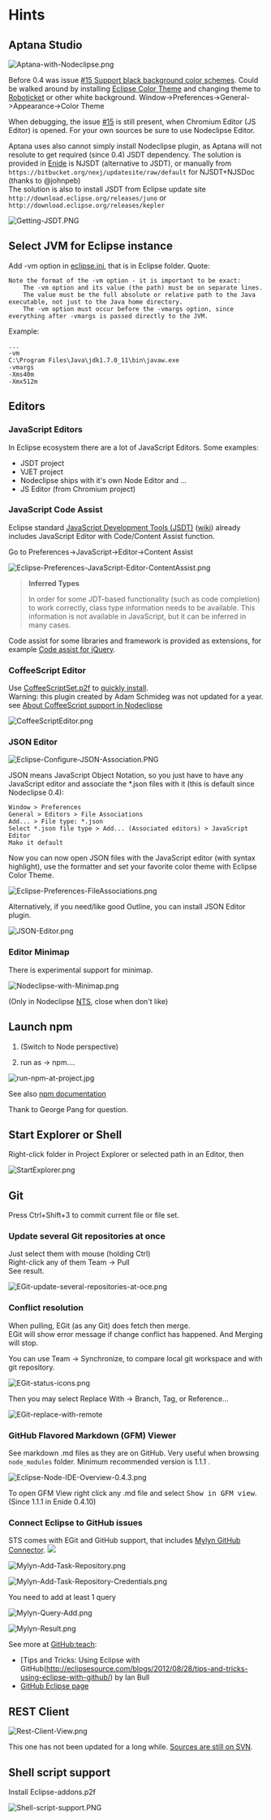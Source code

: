 # Hints

## Aptana Studio

![Aptana-with-Nodeclipse.png](Pictures/Aptana-with-Nodeclipse.png)

Before 0.4 was issue [#15 Support black background color schemes](https://github.com/Nodeclipse/nodeclipse-1/issues/15).
Could be walked around by installing [Eclipse Color Theme](http://marketplace.eclipse.org/content/eclipse-color-theme) 
 and changing theme to [Roboticket](http://eclipsecolorthemes.org/?view=theme&id=93) or other white background.
Window->Preferences->General->Appearance->Color Theme

When debugging, the issue [#15](https://github.com/Nodeclipse/nodeclipse-1/issues/15) is still present, when Chromium Editor (JS Editor) is opened.
For your own sources be sure to use Nodeclipse Editor.

Aptana uses also cannot simply install Nodeclipse plugin, as Aptana will not resolute to get required (since 0.4) JSDT dependency.
The solution is provided in [Enide](http://marketplace.eclipse.org/content/enide-eclipse-nodejs-ide) is NJSDT (alternative to JSDT),
 or manually from `https://bitbucket.org/nexj/updatesite/raw/default` for NJSDT+NJSDoc (thanks to @johnpeb)  
The solution is also to install JSDT from Eclipse update site
`http://download.eclipse.org/releases/juno` or `http://download.eclipse.org/releases/kepler`

![Getting-JSDT.PNG](Pictures/Getting-JSDT.PNG)

## Select JVM for Eclipse instance

Add -vm option in [eclipse.ini](http://wiki.eclipse.org/Eclipse.ini), that is in Eclipse folder. Quote:

	Note the format of the -vm option - it is important to be exact:
    	The -vm option and its value (the path) must be on separate lines.
    	The value must be the full absolute or relative path to the Java executable, not just to the Java home directory.
    	The -vm option must occur before the -vmargs option, since everything after -vmargs is passed directly to the JVM. 

Example:

	...
	-vm
	C:\Program Files\Java\jdk1.7.0_11\bin\javaw.exe
	-vmargs
	-Xms40m
	-Xmx512m

## Editors

### JavaScript Editors

In Eclipse ecosystem there are a lot of JavaScript Editors. Some examples:

- JSDT project
- VJET project
- Nodeclipse ships with it's own Node Editor and ...
- JS Editor (from Chromium project)

### JavaScript Code Assist

Eclipse standard [JavaScript Development Tools (JSDT)](http://www.eclipse.org/webtools/jsdt/)
 ([wiki](http://wiki.eclipse.org/JSDT))
 already includes JavaScript Editor with Code/Content Assist function.  
 
Go to Preferences->JavaScript->Editor->Content Assist 

![Eclipse-Preferences-JavaScript-Editor-ContentAssist.png](Pictures/Eclipse-Preferences-JavaScript-Editor-ContentAssist.png)

> **Inferred Types**
> 
> In order for some JDT-based functionality (such as code completion) to work correctly,
> class type information needs to be available. This information is not available in JavaScript,
> but it can be inferred in many cases.

Code assist for some libraries and framework is provided as extensions, for example
[Code assist for jQuery](http://marketplace.eclipse.org/content/jsdt-jquery).

### CoffeeScript Editor

Use [CoffeeScriptSet.p2f](https://raw.github.com/Nodeclipse/eclipse-node-ide/master/CoffeeScriptSet.p2f)
to [quickly install](http://marketplace.eclipse.org/content/coffeescript-editor-quick-installer).  
Warning: this plugin created by Adam Schmideg was not updated for a year.
see [About CoffeeScript support in Nodeclipse](http://www.nodeclipse.org/2013/06/02/Coffee.html)

![CoffeeScriptEditor.png](Pictures/CoffeeScriptEditor.png)


### JSON Editor

![Eclipse-Configure-JSON-Association.PNG](Pictures/Eclipse-Configure-JSON-Association.PNG)

JSON means JavaScript Object Notation, so you just have to have any JavaScript editor 
and associate the *.json files with it (this is default since Nodeclipse 0.4):

    Window > Preferences
    General > Editors > File Associations
    Add... > File type: *.json
    Select *.json file type > Add... (Associated editors) > JavaScript Editor
    Make it default

Now you can now open JSON files with the JavaScript editor (with syntax highlight),
 use the formatter and set your favorite color theme with Eclipse Color Theme.

![Eclipse-Preferences-FileAssociations.png](Pictures/Eclipse-Preferences-FileAssociations.png)

Alternatively, if you need/like good Outline, you can install JSON Editor plugin.

![JSON-Editor.png](Pictures/JSON-Editor.png)

### Editor Minimap

There is experimental support for minimap.

![Nodeclipse-with-Minimap.png](Pictures/Nodeclipse-with-Minimap.png)

(Only in Nodeclipse [NTS](http://www.nodeclipse.org/nts/), close when don't like)

## Launch npm

1. (Switch to Node perspective)

2. run as ->  npm....

![run-npm-at-project.jpg](Pictures/run-npm-at-project.jpg)

See also [npm documentation](https://npmjs.org/doc/)


Thank to George Pang for question.

## Start Explorer or Shell

Right-click folder in Project Explorer or selected path in an Editor, then

![StartExplorer.png](Pictures/Plugins/StartExplorer.png)

## Git

Press Ctrl+Shift+3 to commit current file or file set.

### Update several Git repositories at once

Just select them with mouse (holding Ctrl)  
Right-click any of them Team -> Pull  
See result.

![EGit-update-several-repositories-at-oce.png](Pictures/EGit-update-several-repositories-at-oce.png)

### Conflict resolution

When pulling, EGit (as any Git) does fetch then merge.  
EGit will show error message if change conflict has happened. And Merging will stop.

You can use Team -> Synchronize, to compare local git workspace and with git repository.

![EGit-status-icons.png](Pictures/EGit-status-icons.png)

Then you may select Replace With -> Branch, Tag, or Reference...

![EGit-replace-with-remote](Pictures/EGit-replace-with-remote.png) 

### GitHub Flavored Markdown (GFM) Viewer

See markdown .md files as they are on GitHub. Very useful when browsing `node_modules` folder. Minimum recommended version is 1.1.1 .

![Eclipse-Node-IDE-Overview-0.4.3.png](Pictures/Eclipse-Node-IDE-Overview-0.4.3.png)

To open GFM View right click any .md file and select <kbd>Show in GFM view</kbd>. (Since 1.1.1 in Enide 0.4.10)

### Connect Eclipse to GitHub issues

STS comes with EGit and GitHub support, that includes
 [Mylyn GitHub Connector](http://marketplace.eclipse.org/content/github-mylyn-connector).
<a href="http://marketplace.eclipse.org/marketplace-client-intro?mpc_install=1147" class="drag">
<img src="http://marketplace.eclipse.org/sites/all/modules/custom/marketplace/images/installbutton.png"></a>

![Mylyn-Add-Task-Repository.png](Pictures/Mylyn-Add-Task-Repository.png)

![Mylyn-Add-Task-Repository-Credentials.png](Pictures/Mylyn-Add-Task-Repository-Credentials.png)

You need to add at least 1 query

![Mylyn-Query-Add.png](Pictures/Mylyn-Query-Add.png)

![Mylyn-Result.png](Pictures/Mylyn-Result.png)

See more at [GitHub:teach](http://teach.github.com/articles/github-issues-cheatsheet/):

- [Tips and Tricks: Using Eclipse with GitHub(http://eclipsesource.com/blogs/2012/08/28/tips-and-tricks-using-eclipse-with-github/)  by Ian Bull
- [GitHub Eclipse page](http://eclipse.github.com/)

## REST Client

![Rest-Client-View.png](Pictures/Rest-Client-View.png)

This one has not been updated for a long while. [Sources are still on SVN](http://svn.codespot.com/a/eclipselabs.org/restclient-tool/).

## Shell script support

Install Eclipse-addons.p2f

![Shell-script-support.PNG](Pictures/Shell-script-support.PNG)

